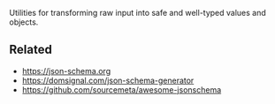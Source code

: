 Utilities for transforming raw input into safe and well-typed values and
objects.

## Related

* https://json-schema.org
* https://domsignal.com/json-schema-generator
* https://github.com/sourcemeta/awesome-jsonschema
